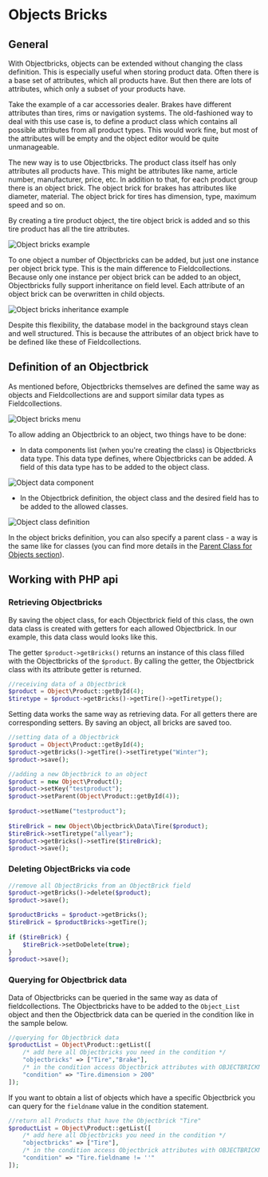 # Objects Bricks 

## General

With Objectbricks, objects can be extended without changing the class definition. 
This is especially useful when storing product data.
Often there is a base set of attributes, which all products have. 
But then there are lots of attributes, which only a subset of your products have.

Take the example of a car accessories dealer. Brakes have different attributes than tires, rims or navigation systems.
The old-fashioned way to deal with this use case is, to define a product class which contains all possible attributes 
from all product types. This would work fine, but most of the attributes will be empty and the object editor 
would be quite unmanageable.

The new way is to use Objectbricks. The product class itself has only attributes all products have. This might be 
attributes like name, article number, manufacturer, price, etc. In addition to that, for each product group there 
is an object brick. The object brick for brakes has attributes like diameter, material. 
The object brick for tires has dimension, type, maximum speed and so on.

By creating a tire product object, the tire object brick is added and so this tire product has all the tire attributes.

![Object bricks example](../../../img/ObjectsBricks_object_example.png)

To one object a number of Objectbricks can be added, but just one instance per object brick type. 
This is the main difference to Fieldcollections.
Because only one instance per object brick can be added to an object, Objectbricks fully support inheritance on 
field level. Each attribute of an object brick can be overwritten in child objects.

![Object bricks inheritance example](../../../img/ObjectsBricks_inheritance_example.png)

Despite this flexibility, the database model in the background stays clean and well structured. 
This is because the attributes of an object brick have to be defined like these of Fieldcollections.

## Definition of an Objectbrick

As mentioned before, Objectbricks themselves are defined the same way as objects and Fieldcollections are and support 
similar data types as Fieldcollections.

![Object bricks menu](../../../img/ObjectsBricks_menu.png)

To allow adding an Objectbrick to an object, two things have to be done:

* In data components list (when you're creating the class) is Objectbricks data type. 
This data type defines, where Objectbricks can be added. 
A field of this data type has to be added to the object class.

![Object data component](../../../img/ObjectsBricks_data_component.png)

* In the Objectbrick definition, the object class and the desired field has to be added to the allowed classes.

![Object class definition](../../../img/ObjectsBricks_class_definition.png)

In the object bricks definition, you can also specify a parent class - a way is the same like for 
classes (you can find more details in the [Parent Class for Objects section](../../../10_Extending_Pimcore/07_Parent_Class_for_Objects.md)).


## Working with PHP api

### Retrieving Objectbricks

By saving the object class, for each Objectbrick field of this class, the own data class is created with getters for each 
allowed Objectbrick. In our example, this data class would looks like this.

The getter `$product->getBricks()` returns an instance of this class filled with the Objectbricks of the `$product`. 
By calling the getter, the Objectbrick class with its attribute getter is returned.

```php
//receiving data of a Objectbrick
$product = Object\Product::getById(4);
$tiretype = $product->getBricks()->getTire()->getTiretype();
```

Setting data works the same way as retrieving data. 
For all getters there are corresponding setters. By saving an object, all bricks are saved too.

```php
//setting data of a Objectbrick
$product = Object\Product::getById(4);
$product->getBricks()->getTire()->setTiretype("Winter");
$product->save();
```

```php
//adding a new Objectbrick to an object
$product = new Object\Product();
$product->setKey("testproduct");
$product->setParent(Object\Product::getById(4));
 
$product->setName("testproduct");
 
$tireBrick = new Object\Objectbrick\Data\Tire($product);
$tireBrick->setTiretype("allyear");
$product->getBricks()->setTire($tireBrick);
$product->save();
```

### Deleting ObjectBricks via code

```php
//remove all ObjectBricks from an ObjectBrick field
$product->getBricks()->delete($product);
$product->save();
```

```php
$productBricks = $product->getBricks();
$tireBrick = $productBricks->getTire();
 
if ($tireBrick) {
    $tireBrick->setDoDelete(true);
}
$product->save();
```

### Querying for Objectbrick data

Data of Objectbricks can be queried in the same way as data of fieldcollections. 
The Objectbricks have to be added to the `Object_List` object and then the Objectbrick data can be queried in the 
condition like in the sample below.

```php
//querying for Objectbrick data
$productList = Object\Product::getList([
    /* add here all Objectbricks you need in the condition */
    "objectbricks" => ["Tire","Brake"],
    /* in the condition access Objectbrick attributes with OBJECTBRICKNAME.ATTRIBUTENAME */
    "condition" => "Tire.dimension > 200"
]);
```

If you want to obtain a list of objects which have a specific Objectbrick you can query for the `fieldname` value 
in the condition statement.

```php
//return all Products that have the Objectbrick "Tire"
$productList = Object\Product::getList([
    /* add here all Objectbricks you need in the condition */
    "objectbricks" => ["Tire"],
    /* in the condition access Objectbrick attributes with OBJECTBRICKNAME.ATTRIBUTENAME */
    "condition" => "Tire.fieldname != ''"
]);
```